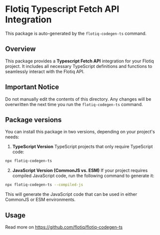 # Flotiq Typescript Fetch API Integration

This package is auto-generated by the `flotiq-codegen-ts` command.

## Overview

This package provides a **Typescript Fetch API** integration for your Flotiq project. It includes all necessary TypeScript definitions and functions to seamlessly interact with the Flotiq API.

## Important Notice

Do not manually edit the contents of this directory.
Any changes will be overwritten the next time you run the `flotiq-codegen-ts` command.

## Package versions

You can install this package in two versions, depending on your project's needs:

1. **TypeScript Version**
TypeScript projects that only require TypeScript code:
```bash
npx flotiq-codegen-ts
```

2. **JavaScript Version (CommonJS vs. ESM)**
If your project requires compiled JavaScript code, run the following command to generate it:
```bash
npx flotiq-codegen-ts --compiled-js
```
This will generate the JavaScript code that can be used in either CommonJS or ESM environments.

## Usage

Read more on https://github.com/flotiq/flotiq-codegen-ts